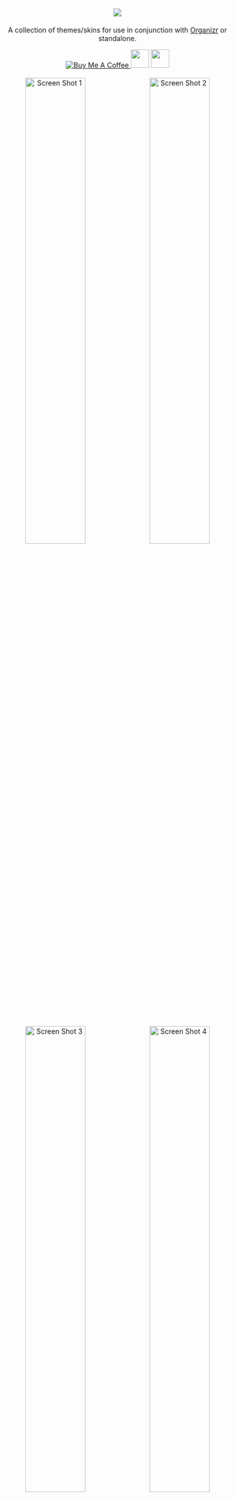 <h1 align="center">
    <img src="https://i.imgur.com/OkX6Zup.png">
</h1>
<p align="center">
  A collection of themes/skins for use in conjunction with <a href="https://github.com/causefx/Organizr/" target="_blank">Organizr</a> or standalone.
<p align="center">
<a href="https://www.buymeacoffee.com/oY5Nk8GHK" target="_blank"><img src="https://www.buymeacoffee.com/assets/img/custom_images/yellow_img.png" alt="Buy Me A Coffee" style="height: auto !important;width: auto !important;" >   </a><a href="https://discord.gg/HM5uUKU" rel="noopener"><img class="alignnone" title="theme.park!" src="https://img.shields.io/badge/chat-Discord-blue.svg?style=for-the-badge&logo=discord" alt="" height="37" /></a>
 </a><a href="https://technicalramblings.com/" rel="noopener"><img class="alignnone" title="technicalramblings!" src="https://img.shields.io/badge/blog-technicalramblings.com-informational.svg?style=for-the-badge" alt="" height="37" /></a>
    <br />
    <br />
    <img src="/Screenshots/orgarr/sonarrv3.png" alt="Screen Shot 1" width="49.15%" />
    <img src="/Screenshots/graforg/grafana-1.png" alt="Screen Shot 2" width="49.15%" />
    <img src="/Screenshots/plexorg/plexorg.png" alt="Screen Shot 3" width="49.15%" />
    <img src="/Screenshots/plpp/plpp.png" alt="Screen Shot 4" width="49.15%" />
</p>

# Setup

All apps have 5 themes to choose from.
`https://gilbn.github.io/theme.park/CSS/themes/<APP_NAME>/<THEME_NAME>.css`
```
aquamarine.css
hotline.css
dark.css
plex.css
space-gray.css
```
Example: `https://gilbn.github.io/theme.park/CSS/themes/sonarr/dark.css`

As  most of these apps doesn't have support for custom CSS you can get around that by using [subfilter](http://nginx.org/en/docs/http/ngx_http_sub_module.html) in Nginx or a browser addon called Stylus.

## Subfilter method
### Nginx
Add this to your reverse proxy:

```nginx
proxy_set_header Accept-Encoding "";
sub_filter
'</head>'
'<link rel="stylesheet" type="text/css" href="https://gilbn.github.io/theme.park/CSS/themes/<APP_NAME>/THEME.css">
</head>';
sub_filter_once on;
```
Where `APP_NAME` is the app you want to theme and `THEME.css` is the name of the theme. e.g. `aquamarine.css`

#### Example:
```nginx
location /sonarr {
    proxy_pass http://localhost:8989/sonarr;
    include /config/nginx/proxy.conf;
	proxy_set_header Accept-Encoding "";
	sub_filter
	'</head>'
	'<link rel="stylesheet" type="text/css" href="https://gilbn.github.io/theme.park/CSS/themes/sonarr/plex.css">
	</head>';
	sub_filter_once on;
  }
```

### Apache (Untested)
```apache
AddOutputFilterByType SUBSTITUTE text/html
   Substitute 's|</head> '<link rel="stylesheet" type="text/css" href="https://gilbn.github.io/theme.park/CSS/themes/<APP_NAME>/THEME.css">
</head>';|'
  ```

#### Example:
```apache
<Location /sonarr>
    ProxyPass http://localhost:8989/sonarr
    ProxyPassReverse http://localhost:8989/sonarr
AddOutputFilterByType SUBSTITUTE text/html
   Substitute 's|</head> '<link rel="stylesheet" type="text/css" href="https://gilbn.github.io/theme.park/CSS/themes/sonarr/plex.css">
</head>';|'
  </Location>
  ```

## Stylus method
Stylus is a browser extention that can inject custom css to the webpage of your choosing.

Add this in the style page:

```css
@import "https://gilbn.github.io/theme.park/CSS/themes/<APP_NAME>/THEME.css";
```
Example:  `@import "https://gilbn.github.io/theme.park/CSS/themes/sonarr/dark.css";`

Link to Chrome extention: https://chrome.google.com/webstore/detail/stylus/clngdbkpkpeebahjckkjfobafhncgmne?hl=en
Link to Firefox extention: https://addons.mozilla.org/en-US/firefox/addon/styl-us/

## [Feature requests](https://feathub.com/gilbN/theme.park)
[![Feature Requests](https://feathub.com/gilbN/theme.park?format=svg)](http://feathub.com/gilbN/theme.park)

## Current themes in the repo:
<ul>
<li><a href="#sonarr-v2v3---radarr---lidarr---bazarr-themes">Sonarr</a></li>
<li><a href="#sonarr-v2v3---radarr---lidarr---bazarr-themes">Radarr</a></li>
<li><a href="#sonarr-v2v3---radarr---lidarr---bazarr-themes">Lidarr</a></li>
<li><a href="#sonarr-v2v3---radarr---lidarr---bazarr-themes">Bazarr</a></li>
<li><a href="#plex-themes">Plex</a></li>
<li><a href="#ombi-themes">Ombi</a></li>
<li><a href="#tautulli-themes">Tautulli</a></li>
<li><a href="#organizr-hotline-and-marine-theme">Organizr</a></li>
<li><a href="#grafana-themes">Grafana</a></li>
<li><a href="#sabnzbd-themes">Sabnzbd</a></li>
<li><a href="#nzbget-themes">Nzbget</a></li>
<li><a href="#nzbhydra2-themes">NZBHydra2</a></li>
<li><a href="#deluge-themes">Deluge</a></li>
<li><a href="#qbittorrent-themes">qBittorrent</a></li>
<li><a href="#guacamole-themes">Guacamole</a></li>
<li><a href="#rutorrent-themes">ruTorrent</a></li>
<li><a href="#netdata-themes">Netdata</a></li>
<li><a href="#jackett-themes">Jackett</a></li>
<li><a href="#html5-speedtest-themes">html5speedtest</a></li>
<li><a href="#filebrowser-themes">Filebrowser</a></li>
<li><a href="#monitorr-themes">Monitorr</a></li>
<li><a href="#logarr-alpha-version-themes">Logarr</a></li>
<li><a href="#php-library-presenter-themes">PLPP</a></li>
<li><a href="#synclounge-themes">Synclounge</a></li>
<li><a href="#the-lounge-themes">The Lounge</a></li>
</ul>


## Wiki [Adding your own theme colors](https://github.com/gilbN/theme.park/wiki/Creating-your-own-themes)
***
# Organizr Hotline and Marine theme
Custom [Organizr](https://github.com/causefx/Organizr/) themes.
<p align="center">
    <img src="/Screenshots/organizr-themes/organizr-hotline-theme2.png" alt="Screen Shot 1" width="49.15%" />
    <img src="/Screenshots/organizr-themes/organizr-marine-theme2.png" alt="Screen Shot 2" width="49.15%" />
    <img src="/Screenshots/organizr-themes/organizr-hotline-theme-login.png" alt="Screen Shot 3" width="49.15%" />
    <img src="/Screenshots/organizr-themes/organizr-marine-theme-login.png" alt="Screen Shot 4" width="49.15%" />	
</p>


Aquamarine are the colors from https://heimdall.site that I fell in love with.
All themes are highly customizable in regards of which radial gradient color combination you want.

#### Installation: Themes can be found in the "Theme Marketplace" in Organizr.

### Screenshots
<details><summary>Expand</summary>
<p>
<img src="/Screenshots/organizr-themes/organizr-hotline-theme.png"></img>
<img src="/Screenshots/organizr-themes/organizr-hotline-theme-login.png"></img>
<img src="/Screenshots/organizr-themes/organizr-marine-theme.png"></img>
<img src="/Screenshots/organizr-themes/organizr-marine-theme-login.png"></img>
</p>
</details>

***
# Ombi Themes

Custom [Ombi](https://github.com/tidusjar/Ombi) CSS.

**Install by adding `@import "https://gilbn.github.io/theme.park/CSS/themes/ombi/THEME_NAME.css";` in custom css**

```
https://gilbn.github.io/theme.park/CSS/themes/ombi/XXX.css
aquamarine.css
hotline.css
dark.css
plex.css
space-gray.css
```
![](/Screenshots/ombi/ombi.gif)
***
# Jackett Themes

Custom [Jackett](https://github.com/Jackett/Jackett) CSS.

```
https://gilbn.github.io/theme.park/CSS/themes/jackett/XXX.css
aquamarine.css
hotline.css
dark.css
plex.css
space-gray.css
```
![](/Screenshots/jackett/jackett.gif)
***
# PHP Library Presenter Themes

Custom [PLPP](https://github.com/Tensai75/plpp) CSS.

![](/Screenshots/plpp/plpp.gif)

```
https://gilbn.github.io/theme.park/CSS/themes/plpp/XXX.css
aquamarine.css
hotline.css
dark.css
plex.css
space-gray.css
```

***
# Guacamole Themes

Custom [Guacamole](https://guacamole.apache.org/) CSS.

![](/Screenshots/guacorg/guacamole.gif)

```
https://gilbn.github.io/theme.park/CSS/themes/guacamole/XXX.css
aquamarine.css
hotline.css
dark.css
plex.css
space-gray.css
```

### Screenshots
<details><summary>Expand</summary>
<p>
<img src="/Screenshots/guacorg/guac-1.png"></img>
<img src="/Screenshots/guacorg/guac-2.png"></img>
</p>
</details>

***

# Plex Themes

Custom [Plex](https://plex.tv) CSS.

![](/Screenshots/plexorg/plex.gif)

```
https://gilbn.github.io/theme.park/CSS/themes/plex/XXX.css
aquamarine.css
hotline.css
dark.css
space-gray.css
```

***

# Sonarr v2/v3 - Radarr - Lidarr - Bazarr Themes

Custom [Sonarr V2 and V3](https://github.com/Sonarr/Sonarr)/[Radarr](https://github.com/Radarr/Radarr)/[Lidarr](https://github.com/Lidarr/Lidarr)/[Bazarr](https://github.com/morpheus65535/bazarr) CSS.

![](https://raw.githubusercontent.com/gilbN/theme.park/master/Screenshots/orgarr/orgarr.gif)

```
https://gilbn.github.io/theme.park/CSS/themes/sonarr/XXX.css
https://gilbn.github.io/theme.park/CSS/themes/radarr/XXX.css
https://gilbn.github.io/theme.park/CSS/themes/lidarr/XXX.css
https://gilbn.github.io/theme.park/CSS/themes/bazarr/XXX.css
aquamarine.css
hotline.css
plex.css
dark.css
space-gray.css
```

Thank you iFelix18 for doing all the hard work on v2! :)

### Screenshots
<details><summary>Expand</summary>
<p>
<img src="/Screenshots/orgarr/sonarrv3-2.png"></img>
<img src="/Screenshots/orgarr/sonarrv3-3.png"></img>
<img src="/Screenshots/orgarr/1.jpg"></img>
<img src="/Screenshots/orgarr/2.jpg"></img>
<img src="/Screenshots/orgarr/3.jpg"></img>

</p>
</details>

***

# NZBGet Themes

Custom CSS for [Nzbget](https://github.com/nzbget/nzbget)

![](/Screenshots/nzbget/nzbget.gif)

```
https://gilbn.github.io/theme.park/CSS/themes/nzbget/XXX.css
aquamarine.css
hotline.css
plex.css
dark.css
space-gray.css
```

Thank you [ydkmlt84](https://github.com/ydkmlt84) for making the job easier :)

### Screenshots
<details><summary>Expand</summary>
<p>
<img src="/Screenshots/nzbget/nzbget1.jpg"></img>
<img src="/Screenshots/nzbget/nzbget2.jpg"></img>
<img src="/Screenshots/nzbget/nzbget-split-2.png"></img>
<img src="/Screenshots/nzbget/nzbget3.png"></img>
</p>
</details>

***

# SABnzbd Themes

Custom CSS for [SABnzbd](https://github.com/sabnzbd/sabnzbd)

![](/Screenshots/sabnzbd/sabnzbd.gif)

```
https://gilbn.github.io/theme.park/CSS/themes/sabnzbd/XXX.css
aquamarine.css
hotline.css
dark.css
plex.css
space-gray.css
```

**Note: SABnzbd theme must be set to `Glitter`**

### Screenshots
<details><summary>Expand</summary>
<p>
<img src="/Screenshots/sabnzbd/sabnzbd_dark_2.png"></img>
<img src="/Screenshots/sabnzbd/sabnzbd_dark_3.png"></img>
</p>
</details>

***

# Grafana Themes

Custom [Grafana](https://github.com/grafana/grafana) CSS for [Organizr](https://github.com/causefx/Organizr) homepage integration and consistent UI.

![](/Screenshots/graforg/grafana.gif)

```
https://gilbn.github.io/theme.park/CSS/themes/grafana/XXX.css
aquamarine.css
hotline.css
dark.css
plex.css
space-gray.css
organizr-dashboard.css
```

#### For panel integration on the Organizr homepage you can use `organizr-dashboard.css` if you use the Plex theme in Organizr. The theme is an "internal" theme that is meant to be used in an Organizr iframe as the background is set to transparent.
NOTE: When viewing Grafana in Organizr iframe using `organizr-dashboard.css` it will follow the Organizr theme. When viewing it outside of Organizr iframe the background will be white ect. If you don't want this you can create two reverse proxies. One for grafana organizr homepage integration and one for the regular grafana theme.

### Check out https://technicalramblings.com/blog/spice-up-your-homepage-part-ii/

![](https://technicalramblings.com/wp-content/uploads/2019/01/orgdash.jpg)

### **TIP:**
Click the `kiosk` button and use that link if you don't want to show the top bar and side bar inside Organizr! There are two modes, one where the side menu and variables ect disappear and one where just the panels are visible.

![](https://i.imgur.com/pVSKUzi.png)

Check out my Varken dashboard here: https://grafana.com/dashboards/9558

### Screenshots
<details><summary>Expand</summary>
<p>
<img src="/Screenshots/graforg/1.jpg"></img>
<img src="/Screenshots/graforg/2.jpg"></img>
</p>
</details>

### Custom HTML for Organizr Homepage


![](/Screenshots/graforg/3.jpg)

<details><summary>Expand</summary>

Thank you [Fma965](https://gist.github.com/Fma965) for the base [code](https://gist.github.com/Fma965/d30ac1fa5695304a7d6dcdc748220027)

Change the ***Panel name*** to what you want and the ***src*** to the panel URL.

```css
<h5><span>Panel name</span></h5>
  <div class="overflowhider"><embed id="grafanadwidget1" src='https://graforg.domain.com/panel-embed-link'/>**
```
The URL can be found by clicking **share** on the panel you want to add.

<img src="/Screenshots/graforg/4.png"></img>

If you dont want the ***Panel name*** text, just remove the `<h5><span>` line entirely.

```css
<style>
.flex {
  	display: flex;
  	flex-wrap: wrap;
 	align-items: center;
  	justify-content: center;
	background: transparent;
	margin-top:10px;
	box-shadow: none !important;
}
.flex-child {
	flex: 1 1 1 1;
	padding: 1px 1px 1px 1px;
}
#flex-grafanadwidget1 {
	min-width: 25%;
}
#flex-grafanadwidget2 {
	min-width: 25%;
}
#flex-grafanadwidget3 {
	min-width: 25%;
}
#flex-grafanadwidget4 {
	min-width: 25%;
}
@media only screen and (max-width: 1374px) {
    #flex-grafanadwidget1, #flex-grafanadwidget2, #flex-grafanadwidget3, #flex-grafanadwidget4 {
        min-width: 50%;
    }
}
@media only screen and (max-width: 640px) {
    #flex-grafanadwidget1, #flex-grafanadwidget2, #flex-grafanadwidget3, #flex-grafanadwidget4 {
        min-width: 100%;
    }
@media only screen and (max-width: 400px) {
    .flex-child>h5 {
	margin-left: 15px;
    }
#announcementRow {
	background-color:transparent !important;
}
.flex-child>h5 {
	text-transform: uppercase;
	font-weight: 600 !important;
	font-size: 15px;important;
	color: #eee;
}
.overflowhider {
	height: 100%;
	overflow: hidden;
}
#grafanadwidget1 {
	position: relative;
	height: calc(250px);
	width: calc(100%);
}
#grafanadwidget2 {
    position: relative;
	height:calc(250px);
	width:calc(100%);
}
#grafanadwidget3 {
	position: relative;
	height: calc(250px);
	width: calc(100%);
}
#grafanadwidget4 {
    position: relative;
	height:calc(250px);
	width:calc(100%);
}
</style>

<div id="announcementRow" class="row">
	<div class="content-box flex">
<div class="flex-child" id="flex-grafanadwidget1">
  <h5><span>Panel name</span></h5>
  <div class="overflowhider"><embed id="grafanadwidget1" src='https://graforg.domain.com/panel-embed-link'/></div>
  </div>
<div class="flex-child box-shadow" id="flex-grafanadwidget2">
  <h5><span>Panel name</span></h5>
  <div class="overflowhider"><embed id="grafanadwidget2" src='https://graforg.domain.com/panel-embed-link' /></div>
  </div>
<div class="flex-child" id="flex-grafanadwidget3">
  <h5><span>Panel name</span></h5>
  <div class="overflowhider"><embed id="grafanadwidget3" src='https://graforg.domain.com/panel-embed-link'/></div>
  </div>
<div class="flex-child box-shadow" id="flex-grafanadwidget4">
  <h5><span>Panel name</span></h5>
  <div class="overflowhider"><embed id="grafanadwidget4" src='https://graforg.domain.com/panel-embed-link' /></div>
  </div>
	</div>
</div>
```
</details>

***

# Netdata Themes

Custom [Netdata](https://github.com/firehol/netdata) CSS.

![](/Screenshots/netorg/netdata.gif)

```
https://gilbn.github.io/theme.park/CSS/themes/netdata/XXX.css
aquamarine.css
hotline.css
dark.css
plex.css
space-gray.css
organizr-dashboard.css
```

#### The `organizr-dashboard.css` theme is an "internal" theme that is meant to be used in an Organizr iframe as the background is set to transparent. [The theme can be used to integrate Netadata on the Organizr Homepage](https://technicalramblings.com/blog/spice-up-your-homepage/)

### Screenshots
<details><summary>Expand</summary>
<p>
<img src="/Screenshots/netorg/1.jpg"></img>
<img src="/Screenshots/netorg/2.jpg"></img>
</p>
</details>

### Custom HTML for Organizr Homepage

***

# Monitorr Themes

Custom [Monitorr](https://github.com/Monitorr/Monitorr) CSS for [Organizr](https://github.com/causefx/Organizr) homepage integration.

![](/Screenshots/monitorg/monitorr.gif)

```
https://gilbn.github.io/theme.park/CSS/themes/monitorr/XXX.css
aquamarine.css
hotline.css
dark.css
plex.css
space-gray.css
organizr-dashboard.css
```

#### The `organizr-dashboard.css` theme will mess with your Monitorr base theme. And it will hide the settings button. Go to /monitorr/settings.php for settings.  It is created purely for use with "minimum" version of the index.php `https://domain.com/monitorr/index.min.php` for Organizr homepage integration.
**NOTE:**
When viewing monitorr in Organizr iframe using `organizr-dashboard.css` it will follow the Organizr theme. When viewing it outside of Organizr iframe the background will be white ect. If you don't want this you can create two reverse proxies. One for monitorr organizr homepage integration and one for the monitorr dark/plex theme. And use subfilter on both instead of adding `@import "https://gilbn.github.io/theme.park/CSS/themes/organizr-dashboard.css";` in the monitorr custom css.


### Screenshots
<details><summary>Expand</summary>
<p>
<img src="/Screenshots/monitorg/2.jpg"></img>
<img src="/Screenshots/monitorg/3.jpg"></img>
<img src="/Screenshots/monitorg/4.jpg"></img>
</p>
</details>

Add this in the Monitorr custom css box:
```css
@import "https://gilbn.github.io/theme.park/CSS/themes/monitorr/THEME_NAME.css";
```
And add this in custom HTML in Organizr:
```css
<div id="announcementRow" class="row"><h4 class="pull-left"><span>Monitorr</span></h4><hr class="hidden-xs"></div>
<div style="overflow:hidden; height:260px; width:calc(100% + 39px); -webkit-overflow-scrolling: touch; overflow-y: scroll;">
<iframe class="iframe" frameborder="0" src="https://monitorr.domain.com/index.min.php"></iframe>
</div>
```

***

# Logarr alpha version Themes

Custom [Logarr](https://github.com/Monitorr/logarr/tree/alpha) CSS.

![](/Screenshots/logarr/logarr.gif)

```
https://gilbn.github.io/theme.park/CSS/themes/logarr/XXX.css
aquamarine.css
hotline.css
dark.css
plex.css
space-gray.css
```

***

# Filebrowser Themes

Custom [Filebrowser](https://github.com/filebrowser/filebrowser) CSS.

![](/Screenshots/filebrowser/filebrowser.gif)

Based on https://github.com/Archmonger/Blackberry-Themes/blob/master/Themes/Blackberry-Flat/bbf_filebrowser.css
**https://github.com/Archmonger/Blackberry-Themes**

```
https://gilbn.github.io/theme.park/CSS/themes/filebrowser/XXX.css
aquamarine.css
hotline.css
dark.css
plex.css
space-gray.css
```


### Screenshots
<details><summary>Expand</summary>
<p>
<img src="/Screenshots/filebrowser/filebrowser2.png"></img>
</p>
</details>

***

# HTML5 Speedtest Themes

Custom [HTML5 Speedtest](https://github.com/adolfintel/speedtest) CSS.

![](/Screenshots/html5speedtest/speedtest.gif)

```
https://gilbn.github.io/theme.park/CSS/themes/html5speedtest/XXX.css
aquamarine.css
hotline.css
dark.css
plex.css
space-gray.css
```

### Screenshots
<details><summary>Expand</summary>
<p>
<img src="/Screenshots/html5speedtest/html5speedtest_dark.png"></img>
<img src="/Screenshots/html5speedtest/html5speedtest_plex.png"></img>
</p>
</details>

***
# Tautulli Themes

Custom [Tautulli](https://github.com/Tautulli/Tautulli) CSS.

![](/Screenshots/tautulli/tautulli.gif)

```
https://gilbn.github.io/theme.park/CSS/themes/tautulli/XXX.css
aquamarine.css
hotline.css
dark.css
plex.css
space-gray.css
```
***
# Deluge Themes

Custom [Deluge](https://github.com/deluge-torrent/deluge) CSS.

![](/Screenshots/deluge/deluge.gif)

Based on https://github.com/halianelf/deluge-dark @halianelf Thanks for making the job easier!
```
https://gilbn.github.io/theme.park/CSS/themes/deluge/XXX.css
aquamarine.css
hotline.css
dark.css
plex.css
space-gray.css
```
***
# qBittorrent Themes

Custom [qBitorrent](https://github.com/qbittorrent/qBittorrent) CSS.

![](/Screenshots/qbittorrent/qbittorrent.gif)

NOTE: You need to change or remove the CSP header.

Add this in your reverse proxy:
```nginx
        proxy_hide_header   "x-webkit-csp";
        proxy_hide_header   "content-security-policy";
```

```
https://gilbn.github.io/theme.park/CSS/themes/qbittorrent/XXX.css
aquamarine.css
hotline.css
dark.css
plex.css
space-gray.css
```
### Screenshots
<details><summary>Expand</summary>
<p>
<img src="/Screenshots/qbittorrent/qbit1.png"></img>
<img src="/Screenshots/qbittorrent/qbit2.png"></img>
<img src="/Screenshots/qbittorrent/qbit3.png"></img>
<img src="/Screenshots/qbittorrent/qbit4.png"></img>
<img src="/Screenshots/qbittorrent/qbit5.png"></img>
</p>
</details>

***
# ruTorrent Themes

Custom [ruTorrent](https://github.com/Novik/ruTorrent) CSS.

![](/Screenshots/rutorrent/rutorrent.gif)


**Theme needs to be `Standard` in settings!**

```
https://gilbn.github.io/theme.park/CSS/themes/rutorrent/XXX.css
aquamarine.css
hotline.css
dark.css
plex.css
space-gray.css
```
### Screenshots
<details><summary>Expand</summary>
<p>
<img src="/Screenshots/rutorrent/rutorrent1.png"></img>
<img src="/Screenshots/rutorrent/rutorrent2.png"></img>
<img src="/Screenshots/rutorrent/rutorrent3.png"></img>
<img src="/Screenshots/rutorrent/rutorrent4.png"></img>
<img src="/Screenshots/rutorrent/rutorrent5.png"></img>
</p>
</details>

***
# NZBhydra2 Themes

Custom [NZBHydra](https://github.com/theotherp/nzbhydra2) CSS.

![](/Screenshots/nzbhydra2/nzbhydra2.gif)


```
https://gilbn.github.io/theme.park/CSS/themes/nzbhydra2/XXX.css
aquamarine.css
hotline.css
dark.css
plex.css
space-gray.css
```
### Screenshots
<details><summary>Expand</summary>
<p>
<img src="/Screenshots/nzbhydra2/nzbhydra1.png"></img>
<img src="/Screenshots/nzbhydra2/nzbhydra2.png"></img>
<img src="/Screenshots/nzbhydra2/nzbhydra3.png"></img>
<img src="/Screenshots/nzbhydra2/nzbhydra4.png"></img>
<img src="/Screenshots/nzbhydra2/nzbhydra5.png"></img>
</p>
</details>

***
# Synclounge Themes

Custom [Synclounge](https://github.com/samcm/SyncLounge) CSS.

![](/Screenshots/synclounge/synclounge.gif)


```
https://gilbn.github.io/theme.park/CSS/themes/synclounge/XXX.css
aquamarine.css
hotline.css
dark.css
plex.css
space-gray.css
```
### Screenshots
<details><summary>Expand</summary>
<p>
<img src="/Screenshots/synclounge/synclounge1.png"></img>
<img src="/Screenshots/synclounge/synclounge2.png"></img>
<img src="/Screenshots/synclounge/synclounge3.png"></img>
<img src="/Screenshots/synclounge/synclounge4.png"></img>
<img src="/Screenshots/synclounge/synclounge5.png"></img>
</p>
</details>

***
# The Lounge Themes

Custom [The Lounge](https://github.com/thelounge/thelounge) CSS.

![](/Screenshots/thelounge/thelounge.gif)


```
https://gilbn.github.io/theme.park/CSS/themes/thelounge/XXX.css
aquamarine.css
hotline.css
dark.css
plex.css
space-gray.css
```
### Screenshots
<details><summary>Expand</summary>
<p>
<img src="/Screenshots/thelounge/thelounge1.png"></img>
<img src="/Screenshots/thelounge/thelounge2.png"></img>
<img src="/Screenshots/thelounge/thelounge3.png"></img>
<img src="/Screenshots/thelounge/thelounge4.png"></img>
<img src="/Screenshots/thelounge/thelounge5.png"></img>
</p>
</details>

### Honourable mentions:

[leram84/layer.Cake](https://github.com/leram84/layer.Cake/)

[rg9400/Cloud-Tautulli-Theme](https://github.com/rg9400/Cloud-Tautulli-Theme)

[Burry/organizr-v2-plex-theme](https://github.com/Burry/organizr-v2-plex-theme)

[iFelix18/Darkerr](https://github.com/iFelix18/Darkerr)

[ydkmlt84/DarkerNZBget](https://github.com/ydkmlt84/DarkerNZBget)

[Archmonger/Blackberry-Themes](https://github.com/Archmonger/Blackberry-Themes)
